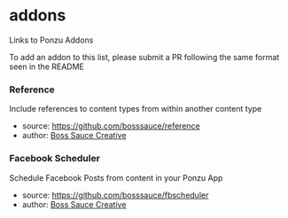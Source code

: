 # addons

Links to Ponzu Addons

To add an addon to this list, please submit a PR following the same format seen in the README

### Reference
Include references to content types from within another content type
- source: https://github.com/bosssauce/reference
- author: [Boss Sauce Creative](https://bosssauce.it/)

### Facebook Scheduler
Schedule Facebook Posts from content in your Ponzu App
- source: https://github.com/bosssauce/fbscheduler
- author: [Boss Sauce Creative](https://bosssauce.it/)
